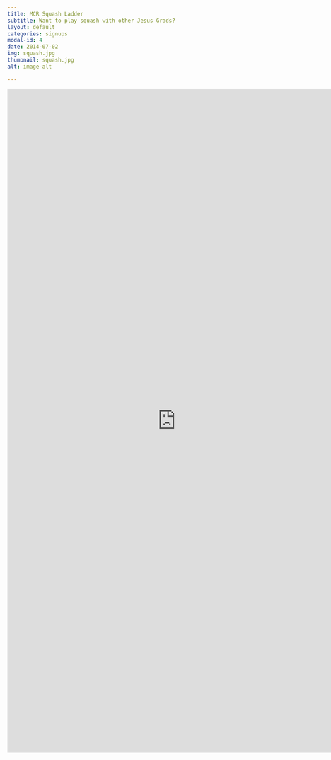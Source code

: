 ```yaml
---
title: MCR Squash Ladder
subtitle: Want to play squash with other Jesus Grads?
layout: default
categories: signups
modal-id: 4
date: 2014-07-02
img: squash.jpg
thumbnail: squash.jpg
alt: image-alt

---
```


<p><iframe src='https://www.wotscore.com/competitions/32?' width="760" height="1500" frameborder="0" marginheight="0" marginwidth="0">Loading&#8230;</iframe></p>
